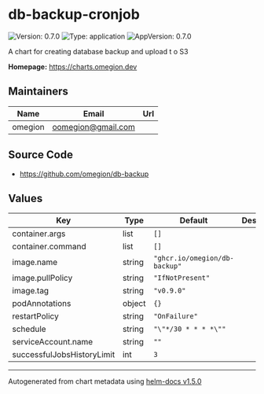 # db-backup-cronjob

![Version: 0.7.0](https://img.shields.io/badge/Version-0.7.0-informational?style=flat-square) ![Type: application](https://img.shields.io/badge/Type-application-informational?style=flat-square) ![AppVersion: 0.7.0](https://img.shields.io/badge/AppVersion-0.7.0-informational?style=flat-square)

A chart for creating database backup and upload t o S3

**Homepage:** <https://charts.omegion.dev>

## Maintainers

| Name | Email | Url |
| ---- | ------ | --- |
| omegion | oomegion@gmail.com |  |

## Source Code

* <https://github.com/omegion/db-backup>

## Values

| Key | Type | Default | Description |
|-----|------|---------|-------------|
| container.args | list | `[]` |  |
| container.command | list | `[]` |  |
| image.name | string | `"ghcr.io/omegion/db-backup"` |  |
| image.pullPolicy | string | `"IfNotPresent"` |  |
| image.tag | string | `"v0.9.0"` |  |
| podAnnotations | object | `{}` |  |
| restartPolicy | string | `"OnFailure"` |  |
| schedule | string | `"\"*/30 * * * *\""` |  |
| serviceAccount.name | string | `""` |  |
| successfulJobsHistoryLimit | int | `3` |  |

----------------------------------------------
Autogenerated from chart metadata using [helm-docs v1.5.0](https://github.com/norwoodj/helm-docs/releases/v1.5.0)
